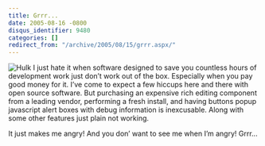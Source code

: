 ```yaml
---
title: Grrr...
date: 2005-08-16 -0800
disqus_identifier: 9480
categories: []
redirect_from: "/archive/2005/08/15/grrr.aspx/"
---
```


![Hulk](https://haacked.com/images/hulk.jpg) I just hate it when software
designed to save you countless hours of development work just don’t work
out of the box. Especially when you pay good money for it. I’ve come to
expect a few hiccups here and there with open source software. But
purchasing an expensive rich editing component from a leading vendor,
performing a fresh install, and having buttons popup javascript alert
boxes with debug information is inexcusable. Along with some other
features just plain not working.

It just makes me angry! And you don’ want to see me when I’m angry!
Grrr...

